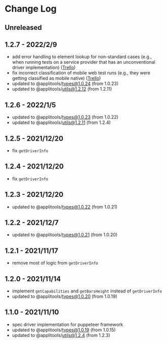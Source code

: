 # Change Log

## Unreleased


## 1.2.7 - 2022/2/9

- add error handling to element lookup for non-standard cases (e.g., when running tests on a service provider that has an unconventional driver implementation) ([Trello](https://trello.com/c/DX8UlrTk))
- fix incorrect classification of mobile web test runs (e.g., they were getting classified as mobile native) ([Trello](https://trello.com/c/xpTOZqWN))
- updated to @applitools/types@1.0.24 (from 1.0.23)
- updated to @applitools/utils@1.2.12 (from 1.2.11)

## 1.2.6 - 2022/1/5

- updated to @applitools/types@1.0.23 (from 1.0.22)
- updated to @applitools/utils@1.2.11 (from 1.2.4)

## 1.2.5 - 2021/12/20

- fix `getDriverInfo`

## 1.2.4 - 2021/12/20

- fix `getDriverInfo`

## 1.2.3 - 2021/12/20

- updated to @applitools/types@1.0.22 (from 1.0.21)

## 1.2.2 - 2021/12/7

- updated to @applitools/types@1.0.21 (from 1.0.20)

## 1.2.1 - 2021/11/17

- remove most of logic from `getDriverInfo`

## 1.2.0 - 2021/11/14

- implement `getCapabilities` and `getBarsHeight` instead of `getDriverInfo`
- updated to @applitools/types@1.0.20 (from 1.0.19)

## 1.1.0 - 2021/11/10

- spec driver implementation for puppeteer framework
- updated to @applitools/types@1.0.19 (from 1.0.15)
- updated to @applitools/utils@1.2.4 (from 1.2.3)
